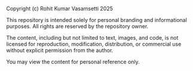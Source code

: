 Copyright (c) Rohit Kumar Vasamsetti 2025

This repository is intended solely for personal branding and informational purposes. All rights are reserved by the repository owner.

The content, including but not limited to text, images, and code, is not licensed for reproduction, modification, distribution, or commercial use without explicit permission from the author.

You may view the content for personal reference only.
